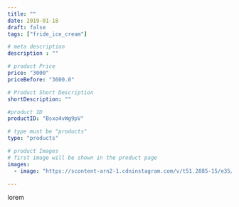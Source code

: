 ```yaml
---
title: ""
date: 2019-01-18
draft: false
tags: ["fride_ice_cream"]

# meta description
description : ""

# product Price
price: "3000"
priceBefore: "3600.0"

# Product Short Description
shortDescription: ""

#product ID
productID: "Bsxo4vWg9pV"

# type must be "products"
type: "products"

# product Images
# first image will be shown in the product page
images:
  - image: "https://scontent-arn2-1.cdninstagram.com/v/t51.2885-15/e35/50307632_379711492786171_811923357696128443_n.jpg?se=7&tp=1&_nc_ht=scontent-arn2-1.cdninstagram.com&_nc_cat=107&_nc_ohc=Nt8yRKJeDE0AX9vMEJd&ccb=7-4&oh=f1bfc7ce75b9a8279a590e4c6c9405a4&oe=608501A9&ig_cache_key=MTk1OTUyNzEzMzg3NzYyMzM4MQ%3D%3D.2-ccb7-4"

---
```

lorem
